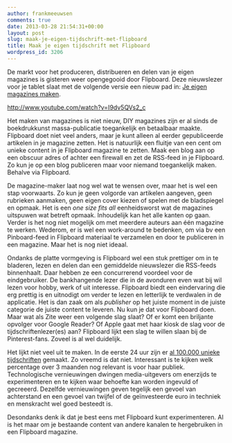 ```yaml
---
author: frankmeeuwsen
comments: true
date: 2013-03-28 21:54:31+00:00
layout: post
slug: maak-je-eigen-tijdschrift-met-flipboard
title: Maak je eigen tijdschrift met Flipboard
wordpress_id: 3206
---
```


De markt voor het produceren, distribueren en delen van je eigen magazines is gisteren weer opengegooid door Flipboard. Deze nieuwslezer voor je tablet slaat met de volgende versie een nieuw pad in: [Je eigen magazines maken](http://www.bright.nl/met-flipboard-20-maak-je-je-eigen-magazine).



http://www.youtube.com/watch?v=I9dv5QVs2_c



Het maken van magazines is niet nieuw, DIY magazines zijn er al sinds de boekdrukkunst massa-publicatie toegankelijk en betaalbaar maakte. Flipboard doet niet veel anders, maar je kunt alleen al eerder gepubliceerde artikelen in je magazine zetten. Het is natuurlijk een fluitje van een cent om unieke content in je Flipboard magazine te zetten. Maak een blog aan op een obscuur adres of achter een firewall en zet de RSS-feed in je Flipboard. Zo kun je op een blog publiceren maar voor niemand toegankelijk maken. Behalve via Flipboard.

De magazine-maker laat nog wel wat te wensen over, maar het is wel een stap voorwaarts. Zo kun je geen volgorde van artikelen aangeven, geen rubrieken aanmaken, geen eigen cover kiezen of spelen met de bladspiegel en opmaak. Het is een _one size fits all_ eenheidsworst wat de magazines uitspuwen wat betreft opmaak. Inhoudelijk kan het alle kanten op gaan. Verder is het nog niet mogelijk om met meerdere auteurs aan één magazine te werken. Wederom, er is wel een work-around te bedenken, om via bv een Pinboard-feed in Flipboard materiaal te verzamelen en door te publiceren in een magazine. Maar het is nog niet ideaal.

Ondanks de platte vormgeving is Flipboard wel een stuk prettiger om in te bladeren, lezen en delen dan een gemiddelde nieuwslezer die RSS-feeds binnenhaalt. Daar hebben ze een concurrerend voordeel voor de eindgebruiker. De bankhangende lezer die in de avonduren even wat bij wil lezen voor hobby, werk of uit interesse. Flipboard biedt een eindervaring die erg prettig is en uitnodigt om verder te lezen en letterlijk te verdwalen in de applicatie. Het is dan zaak om als _publisher_ op het juiste moment in de juiste categorie de juiste content te leveren. Nu kun je dat voor Flipboard doen. Maar wat als Zite weer een volgende slag slaat? Of er komt een briljante opvolger voor Google Reader? Of Apple gaat met haar kiosk de slag voor de tijdschriftenlezer(es) aan? Flipboard lijkt een slag te willen slaan bij de Pinterest-fans. Zoveel is al wel duidelijk.

Het lijkt niet veel uit te maken. In de eerste 24 uur zijn er [al 100.000 unieke tijdschriften](http://mashable.com/2013/03/28/flipboard-100000-user-generated-magazines/) gemaakt. Zo vreemd is dat niet. Interessant is te kijken welk percentage over 3 maanden nog relevant is voor haar publiek. Technologische vernieuwingen dwingen media-uitgevers om enerzijds te experimenteren en te kijken waar behoefte kan worden ingevuld of gecreeerd. Dezelfde vernieuwingen geven tegelijk een gevoel van achterstand en een gevoel van twijfel of de geïnvesteerde euro in techniek en menskracht wel goed besteedt is.

Desondanks denk ik dat je best eens met Flipboard kunt experimenteren. Al is het maar om je bestaande content van andere kanalen te hergebruiken in een Flipboard magazine.
